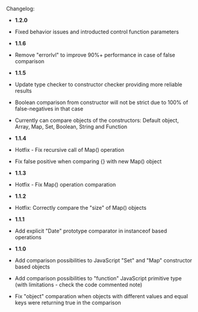 Changelog:
- **1.2.0**
- Fixed behavior issues and introducted control function parameters

- **1.1.6**
- Remove "errorlvl" to improve 90%+ performance in case of false comparison

- **1.1.5**
- Update type checker to constructor checker providing more reliable results
- Boolean comparison from constructor will not be strict due to 100% of false-negatives in that case
- Currently can compare objects of the constructors: Default object, Array, Map, Set, Boolean, String and Function

- **1.1.4**
- Hotfix - Fix recursive call of Map() operation
- Fix false positive when comparing {} with new Map() object

- **1.1.3**
- Hotfix - Fix Map() operation comparation

- **1.1.2**
- Hotfix: Correctly compare the "size" of Map() objects

- **1.1.1**
- Add explicit "Date" prototype comparator in instanceof based operations

- **1.1.0**
- Add comparison possibilities to JavaScript "Set" and "Map" constructor based objects
- Add comparison possibilities to "function" JavaScript primitive type (with limitations - check the code commented note)
- Fix "object" comparation when objects with different values and equal keys were returning true in the comparison
